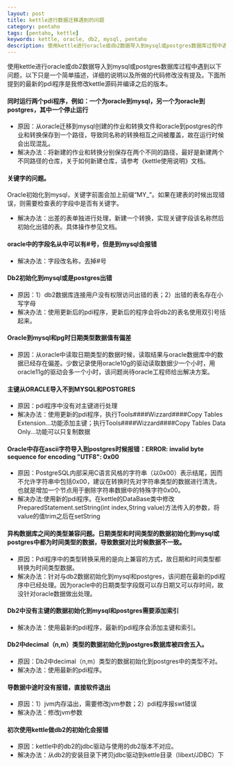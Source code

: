 ```yaml
---
layout: post
title: kettle进行数据迁移遇到的问题
category: pentaho
tags: [pentaho, kettle]
keywords: kettle, oracle, db2, mysql, pentaho
description: 使用kettle进行oracle或db2数据导入到mysql或postgres数据库过程中遇到以下问题，以下只是一个简单描述，详细的说明以及所做的代码修改没有提及。下面所提到的最新的pdi程序是我修改kettle源码并编译之后的版本。
---
```


使用kettle进行oracle或db2数据导入到mysql或postgres数据库过程中遇到以下问题，以下只是一个简单描述，详细的说明以及所做的代码修改没有提及。下面所提到的最新的pdi程序是我修改kettle源码并编译之后的版本。

#### 同时运行两个pdi程序，例如：一个为oracle到mysql，另一个为oracle到postgres，其中一个停止运行

* 原因：从oracle迁移到mysql创建的作业和转换文件和oracle到postgres的作业和转换保存到一个路径，导致同名称的转换相互之间被覆盖，故在运行时候会出现混乱。
* 解决办法：将新建的作业和转换分别保存在两个不同的路径，最好是新建两个不同路径的仓库，关于如何新建仓库，请参考《kettle使用说明》文档。

#### 关键字的问题。
Oracle初始化到mysql，关键字前面会加上前缀“MY_”。如果在建表的时候出现错误，则需要检查表的字段中是否有关键字。

* 解决办法：出差的表单独进行处理，新建一个转换，实现关键字段该名称然后初始化出错的表。具体操作参见文档。

#### oracle中的字段名从中可以有#号，但是到mysql会报错

* 解决办法：字段改名称，去掉#号

#### Db2初始化到mysql或是postgres出错

* 原因：1）db2数据库连接用户没有权限访问出错的表；2）出错的表名存在小写字母
* 解决办法：使用更新后的pdi程序，更新后的程序会将db2的表名使用双引号括起来。

#### Oracle到mysql和pg时日期类型数据值有偏差

* 原因：从oracle中读取日期类型的数据时候，读取结果与oracle数据库中的数据已经存在偏差。少数记录使用oracle10g的驱动读取数据少一个小时，用oracle11g的驱动会多一个小时，该问题尚待oracle工程师给出解决方案。

####  主键从ORACLE导入不到MYSQL和POSTGRES

* 原因：pdi程序中没有对主键进行处理
* 解决办法：使用更新的pdi程序，执行Tools####Wizzard####Copy Tables Extension...功能添加主键；执行Tools####Wizzard####Copy Tables Data Only...功能可以只复制数据

#### Oracle中存在ascii字符导入到postgres时候报错：ERROR: invalid byte sequence for encoding "UTF8": 0x00

* 原因：PostgreSQL内部采用C语言风格的字符串（以0x00）表示结尾，因而不允许字符串中包括0x00，建议在转换时先对字符串类型的数据进行清洗，也就是增加一个节点用于删除字符串数据中的特殊字符0x00。
* 解决办法:使用新的pdi程序。在kettle的DataBase类中修改PreparedStatement.setString(int index,String value)方法传入的参数，将value的值trim之后在setString

#### 异构数据库之间的类型兼容问题。日期类型和时间类型的数据初始化到mysql或postgres中都为时间类型的数据，导致数据对比时候数据不一致。

* 原因：Pdi程序中的类型转换采用的是向上兼容的方式，故日期和时间类型都转换为时间类型数据。
* 解决办法：针对与db2数据初始化到mysql和postgres，该问题在最新的pdi程序中已经处理。因为oracle中的日期类型字段既可以存日期又可以存时间，故没针对oracle数据做出处理。

#### Db2中没有主键的数据初始化到mysql和postgres需要添加索引

* 解决办法：使用最新的pdi程序，最新的pdi程序会添加主键和索引。

#### Db2中decimal（n,m）类型的数据初始化到postgres数据库被四舍五入。

* 原因：Db2中decimal（n,m）类型的数据初始化到postgres中的类型不对。
* 解决办法：使用最新的pdi程序。

#### 导数据中途时没有报错，直接软件退出

* 原因：1）jvm内存溢出，需要修改jvm参数；2）pdi程序报swt错误
* 解决办法：修改jvm参数

#### 初次使用kettle做db2的初始化会报错

* 原因：kettle中的db2的jdbc驱动与使用的db2版本不对应。
* 解决办法：从db2的安装目录下拷贝jdbc驱动到kettle目录（libext/JDBC）下
